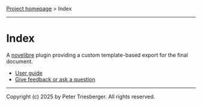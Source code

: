 [Project homepage](https://github.com/peter88213/nv_custom_export) > Index

---

# Index

A [novelibre](https://github.com/peter88213/novelibre/) plugin providing a custom template-based export for the final document.

- [User guide](help) 
- [Give feedback or ask a question](https://github.com/peter88213/novelibre/discussions)

---

Copyright (c) 2025 by Peter Triesberger. All rights reserved.
